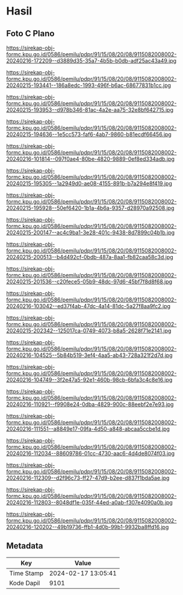# Hasil

## Foto C Plano

https://sirekap-obj-formc.kpu.go.id/0586/pemilu/pdpr/91/15/08/20/08/9115082008002-20240216-172209--d3889d35-35a7-4b5b-b0db-adf25ac43a49.jpg

https://sirekap-obj-formc.kpu.go.id/0586/pemilu/pdpr/91/15/08/20/08/9115082008002-20240215-193441--186a8edc-1993-496f-b6ac-68677831b1cc.jpg

https://sirekap-obj-formc.kpu.go.id/0586/pemilu/pdpr/91/15/08/20/08/9115082008002-20240215-193953--d978b346-81ac-4a2e-aa75-32e8bf642715.jpg

https://sirekap-obj-formc.kpu.go.id/0586/pemilu/pdpr/91/15/08/20/08/9115082008002-20240215-194636--1e5cc573-faf6-4ab7-9860-b81ecdf66456.jpg

https://sirekap-obj-formc.kpu.go.id/0586/pemilu/pdpr/91/15/08/20/08/9115082008002-20240216-101814--097f0ae4-80be-4820-9889-0ef8ed334adb.jpg

https://sirekap-obj-formc.kpu.go.id/0586/pemilu/pdpr/91/15/08/20/08/9115082008002-20240215-195305--1a2949d0-ae08-4155-891b-b7a294e8f419.jpg

https://sirekap-obj-formc.kpu.go.id/0586/pemilu/pdpr/91/15/08/20/08/9115082008002-20240215-195928--50ef6420-1b1a-4b6a-9357-d28970a92508.jpg

https://sirekap-obj-formc.kpu.go.id/0586/pemilu/pdpr/91/15/08/20/08/9115082008002-20240215-200147--ac4c9ba1-3e28-401c-9438-8d7899c04b1b.jpg

https://sirekap-obj-formc.kpu.go.id/0586/pemilu/pdpr/91/15/08/20/08/9115082008002-20240215-200513--b4d492cf-0bdb-487a-8aa1-fb82caa58c3d.jpg

https://sirekap-obj-formc.kpu.go.id/0586/pemilu/pdpr/91/15/08/20/08/9115082008002-20240215-201536--c20fece5-05b9-48dc-97d6-45bf7f8d8f68.jpg

https://sirekap-obj-formc.kpu.go.id/0586/pemilu/pdpr/91/15/08/20/08/9115082008002-20240216-103042--ed37f4ab-47dc-4a14-81dc-5a27f8aa9fc2.jpg

https://sirekap-obj-formc.kpu.go.id/0586/pemilu/pdpr/91/15/08/20/08/9115082008002-20240215-202342--125017ca-0749-4073-b8a5-2628f71e2141.jpg

https://sirekap-obj-formc.kpu.go.id/0586/pemilu/pdpr/91/15/08/20/08/9115082008002-20240216-104525--5b84b519-3ef4-4aa5-ab43-728a321f2d7d.jpg

https://sirekap-obj-formc.kpu.go.id/0586/pemilu/pdpr/91/15/08/20/08/9115082008002-20240216-104749--3f2e47a5-92e1-460b-98cb-6bfa3c4c8e16.jpg

https://sirekap-obj-formc.kpu.go.id/0586/pemilu/pdpr/91/15/08/20/08/9115082008002-20240216-110921--f9908e24-0dba-4829-900c-88eebf2e7e93.jpg

https://sirekap-obj-formc.kpu.go.id/0586/pemilu/pdpr/91/15/08/20/08/9115082008002-20240216-111551--a8849e17-09fa-4d50-a848-abcaa5ccbe1d.jpg

https://sirekap-obj-formc.kpu.go.id/0586/pemilu/pdpr/91/15/08/20/08/9115082008002-20240216-112034--88609786-01cc-4730-aac6-4d4de8074f03.jpg

https://sirekap-obj-formc.kpu.go.id/0586/pemilu/pdpr/91/15/08/20/08/9115082008002-20240216-112309--d2f96c73-ff27-47d9-b2ee-d837f1bda5ae.jpg

https://sirekap-obj-formc.kpu.go.id/0586/pemilu/pdpr/91/15/08/20/08/9115082008002-20240216-112803--8048df1e-035f-44ed-a0ab-f307e4090a0b.jpg

https://sirekap-obj-formc.kpu.go.id/0586/pemilu/pdpr/91/15/08/20/08/9115082008002-20240216-120202--49b19736-ffb1-4d0b-99b1-9932ba8ffd16.jpg


## Metadata

| Key        | Value               |
| ---------- | ------------------- |
| Time Stamp | 2024-02-17 13:05:41 |
| Kode Dapil | 9101                |



